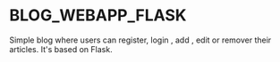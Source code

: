 # BLOG_WEBAPP_FLASK
 Simple blog where users can register, login , add , edit or remover their articles. It's based on Flask.

